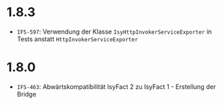 # 1.8.3
- `IFS-597`: Verwendung der Klasse `IsyHttpInvokerServiceExporter` in Tests anstatt `HttpInvokerServiceExporter`

# 1.8.0
- `IFS-463`: Abwärtskompatibilität IsyFact 2 zu IsyFact 1 - Erstellung der Bridge


